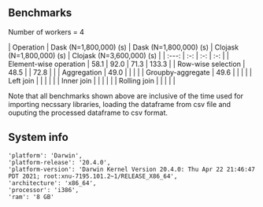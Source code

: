 ## Benchmarks

Number of workers = 4

| Operation | Dask (N=1,800,000) (s) | Dask (N=1,800,000) (s) | Clojask (N=1,800,000) (s) | Clojask (N=3,600,000) (s) |
| :---:   | :-: | :-: | :-: |
| Element-wise operation | 58.1 | 92.0 | 71.3 | 133.3 |
| Row-wise selection | 48.5 | | 72.8 | |
| Aggregation | 49.0 | | | |
| Groupby-aggregate | 49.6 | | | |
| Left join | | | | |
| Inner join | | | | |
| Rolling join | | | | |

Note that all benchmarks shown above are inclusive of the time used for importing necssary libraries, loading the dataframe from csv file and ouputing the processed dataframe to csv format.


## System info
```
'platform': 'Darwin',
'platform-release': '20.4.0',
'platform-version': 'Darwin Kernel Version 20.4.0: Thu Apr 22 21:46:47 PDT 2021; root:xnu-7195.101.2~1/RELEASE_X86_64',
'architecture': 'x86_64',
'processor': 'i386',
'ram': '8 GB'
```
